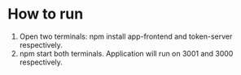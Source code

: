 # How to run

1. Open two terminals: npm install app-frontend and token-server respectively.
2. npm start both terminals. Application will run on 3001 and 3000 respectively.